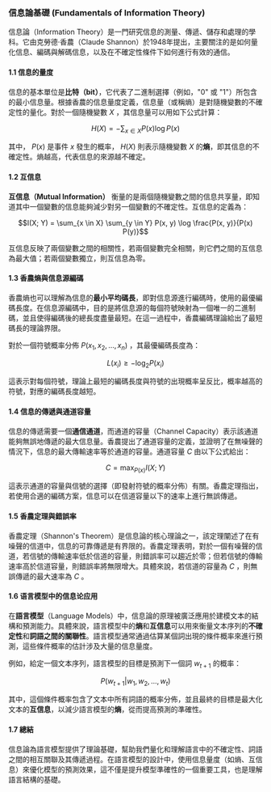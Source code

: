 ### 信息論基礎 (Fundamentals of Information Theory)

信息論（Information Theory）是一門研究信息的測量、傳遞、儲存和處理的學科。它由克勞德·香農（Claude Shannon）於1948年提出，主要關注的是如何量化信息、編碼與解碼信息，以及在不確定性條件下如何進行有效的通信。

#### 1.1 信息的量度

信息的基本單位是**比特（bit）**，它代表了二進制選擇（例如，"0" 或 "1"）所包含的最小信息量。根據香農的信息量度定義，信息量（或稱熵）是對隨機變數的不確定性的量化。對於一個隨機變數  $`X`$  ，其信息量可以用如下公式計算：

$$H(X) = - \sum_{x \in X} P(x) \log P(x)$$


其中， $`P(x)`$  是事件  $`x`$  發生的概率， $`H(X)`$  則表示隨機變數  $`X`$  的**熵**，即其信息的不確定性。熵越高，代表信息的來源越不確定。

#### 1.2 互信息

**互信息（Mutual Information）** 衡量的是兩個隨機變數之間的信息共享量，即知道其中一個變數的信息能夠減少對另一個變數的不確定性。互信息的定義為：

$$I(X; Y) = \sum_{x \in X} \sum_{y \in Y} P(x, y) \log \frac{P(x, y)}{P(x) P(y)}$$


互信息反映了兩個變數之間的相關性，若兩個變數完全相關，則它們之間的互信息為最大值；若兩個變數獨立，則互信息為零。

#### 1.3 香農熵與信息源編碼

香農熵也可以理解為信息的**最小平均碼長**，即對信息源進行編碼時，使用的最優編碼長度。在信息源編碼中，目的是將信息源的每個符號映射為一個唯一的二進制碼，並且使得編碼後的總長度盡量最短。在這一過程中，香農編碼理論給出了最短碼長的理論界限。

對於一個符號概率分佈  $`P(x_1, x_2, ..., x_n)`$ ，其最優編碼長度為：

$$L(x_i) \geq - \log_2 P(x_i)$$


這表示對每個符號，理論上最短的編碼長度與符號的出現概率呈反比，概率越高的符號，對應的編碼長度越短。

#### 1.4 信息的傳遞與通道容量

信息的傳遞需要一個**通信通道**，而通道的容量（Channel Capacity）表示該通道能夠無誤地傳遞的最大信息量。香農提出了通道容量的定義，並證明了在無噪聲的情況下，信息的最大傳輸速率等於通道的容量。通道容量  $`C`$  由以下公式給出：

$$C = \max_{P(x)} I(X; Y)$$


這表示通道的容量與信號的選擇（即發射符號的概率分佈）有關。香農定理指出，若使用合適的編碼方案，信息可以在信道容量以下的速率上進行無誤傳遞。

#### 1.5 香農定理與錯誤率

香農定理（Shannon's Theorem）是信息論的核心理論之一，該定理闡述了在有噪聲的信道中，信息的可靠傳遞是有界限的。香農定理表明，對於一個有噪聲的信道，若信號的傳輸速率低於信道的容量，則錯誤率可以趨近於零；但若信號的傳輸速率高於信道容量，則錯誤率將無限增大。具體來說，若信道的容量為  $`C`$ ，則無誤傳遞的最大速率為  $`C`$ 。

#### 1.6 语言模型中的信息论应用

在**語言模型**（Language Models）中，信息論的原理被廣泛應用於建模文本的結構和預測能力。具體來說，語言模型中的**熵**和**互信息**可以用來衡量文本序列的**不確定性**和**詞語之間的關聯性**。語言模型通常通過估算某個詞出現的條件概率來進行預測，這些條件概率的估計涉及大量的信息量度。

例如，給定一個文本序列，語言模型的目標是預測下一個詞  $`w_{t+1}`$  的概率：

$$P(w_{t+1} | w_1, w_2, ..., w_t)$$


其中，這個條件概率包含了文本中所有詞語的概率分佈，並且最終的目標是最大化文本的**互信息**，以減少語言模型的**熵**，從而提高預測的準確性。

#### 1.7 總結

信息論為語言模型提供了理論基礎，幫助我們量化和理解語言中的不確定性、詞語之間的相互關聯及其傳遞過程。在語言模型的設計中，使用信息量度（如熵、互信息）來優化模型的預測效果，這不僅是提升模型準確性的一個重要工具，也是理解語言結構的基礎。